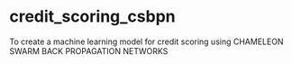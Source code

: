 # credit_scoring_csbpn
To create a machine learning model for credit scoring using CHAMELEON SWARM BACK PROPAGATION NETWORKS
